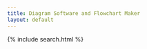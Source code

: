 ```yaml
---
title: Diagram Software and Flowchart Maker
layout: default
---
```


{% include search.html %}

<!--
You can use HTML elements in Markdown, such as the comment element, and they won't be affected by a markdown parser. However, if you create an HTML element in your markdown file, you cannot use markdown syntax within that element's contents.
-->
